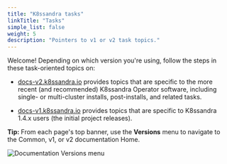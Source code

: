 ```yaml
---
title: "K8ssandra tasks"
linkTitle: "Tasks"
simple_list: false
weight: 5
description: "Pointers to v1 or v2 task topics."
---
```


Welcome! Depending on which version you're using, follow the steps in these task-oriented topics on:

* [docs-v2.k8ssandra.io](https://docs-staging-v2.k8ssandra.io/tasks/) provides topics that are specific to the more recent (and recommended) K8ssandra Operator software, including single- or multi-cluster installs, post-installs, and related tasks.

* [docs-v1.k8ssandra.io](https://docs-staging-v1.k8ssandra.io/tasks/) provides topics that are specific to K8ssandra 1.4.x users (the initial project releases).

**Tip:** From each page's top banner, use the **Versions** menu to navigate to the Common, v1, or v2 documentation Home.

![Documentation Versions menu](/k8ssandra-doc-versions.png)
